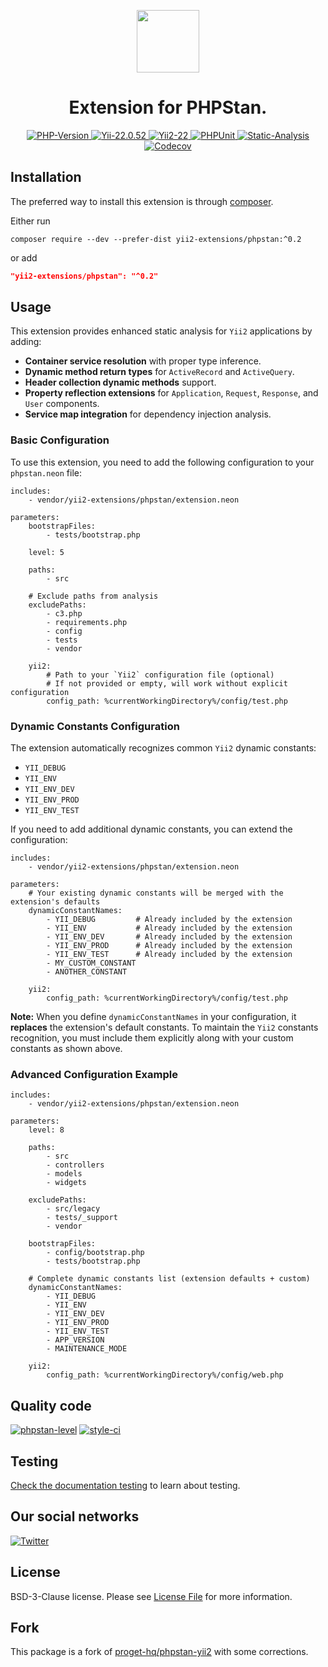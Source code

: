 <p align="center">
    <a href="https://github.com/yii2-extensions/phpstan" target="_blank">
        <img src="https://www.yiiframework.com/image/yii_logo_light.svg" height="100px;">
    </a>
    <h1 align="center">Extension for PHPStan.</h1>
</p>

<p align="center">
    <a href="https://www.php.net/releases/8.1/en.php" target="_blank">
        <img src="https://img.shields.io/badge/PHP-%3E%3D8.1-787CB5" alt="PHP-Version">
    </a>
    <a href="https://github.com/yiisoft/yii2/tree/2.0.52" target="_blank">
        <img src="https://img.shields.io/badge/Yii2%20-2.0.52-blue" alt="Yii-22.0.52">
    </a>
    <a href="https://github.com/yiisoft/yii2/tree/22.0" target="_blank">
        <img src="https://img.shields.io/badge/Yii2%20-22-blue" alt="Yii2-22">
    </a>    
    <a href="https://github.com/yii2-extensions/phpstan/actions/workflows/build.yml" target="_blank">
        <img src="https://github.com/yii2-extensions/phpstan/actions/workflows/build.yml/badge.svg" alt="PHPUnit">
    </a>
    <a href="https://github.com/yii2-extensions/phpstan/actions/workflows/static.yml" target="_blank">        
        <img src="https://github.com/yii2-extensions/phpstan/actions/workflows/static.yml/badge.svg" alt="Static-Analysis">
    </a>          
    <a href="https://codecov.io/gh/yii2-extensions/phpstan" target="_blank">
        <img src="https://codecov.io/gh/yii2-extensions/phpstan/branch/main/graph/badge.svg?token=MF0XUGVLYC" alt="Codecov">
    </a>  
</p>

## Installation

The preferred way to install this extension is through [composer](https://getcomposer.org/download/).

Either run

```shell
composer require --dev --prefer-dist yii2-extensions/phpstan:^0.2
```

or add

```json
"yii2-extensions/phpstan": "^0.2"
```

## Usage

This extension provides enhanced static analysis for `Yii2` applications by adding:

- **Container service resolution** with proper type inference.
- **Dynamic method return types** for `ActiveRecord` and `ActiveQuery`.
- **Header collection dynamic methods** support.
- **Property reflection extensions** for `Application`, `Request`, `Response`, and `User` components.
- **Service map integration** for dependency injection analysis.

### Basic Configuration

To use this extension, you need to add the following configuration to your `phpstan.neon` file:

```neon
includes:
    - vendor/yii2-extensions/phpstan/extension.neon

parameters:
    bootstrapFiles:
        - tests/bootstrap.php

    level: 5

    paths:
        - src

    # Exclude paths from analysis
    excludePaths:
        - c3.php
        - requirements.php
        - config
        - tests
        - vendor

    yii2:
        # Path to your `Yii2` configuration file (optional)
        # If not provided or empty, will work without explicit configuration 
        config_path: %currentWorkingDirectory%/config/test.php
```

### Dynamic Constants Configuration

The extension automatically recognizes common `Yii2` dynamic constants:

- `YII_DEBUG`
- `YII_ENV`
- `YII_ENV_DEV`
- `YII_ENV_PROD`
- `YII_ENV_TEST`

If you need to add additional dynamic constants, you can extend the configuration:

```neon
includes:
    - vendor/yii2-extensions/phpstan/extension.neon

parameters:
    # Your existing dynamic constants will be merged with the extension's defaults
    dynamicConstantNames:
        - YII_DEBUG         # Already included by the extension
        - YII_ENV           # Already included by the extension
        - YII_ENV_DEV       # Already included by the extension
        - YII_ENV_PROD      # Already included by the extension
        - YII_ENV_TEST      # Already included by the extension
        - MY_CUSTOM_CONSTANT
        - ANOTHER_CONSTANT

    yii2:
        config_path: %currentWorkingDirectory%/config/test.php
```

**Note:** When you define `dynamicConstantNames` in your configuration, it **replaces** the extension's default
constants. To maintain the `Yii2` constants recognition, you must include them explicitly along with your custom 
constants as shown above.

### Advanced Configuration Example

```neon
includes:
    - vendor/yii2-extensions/phpstan/extension.neon

parameters:
    level: 8
    
    paths:
        - src
        - controllers
        - models
        - widgets

    excludePaths:
        - src/legacy
        - tests/_support
        - vendor
        
    bootstrapFiles:
        - config/bootstrap.php
        - tests/bootstrap.php

    # Complete dynamic constants list (extension defaults + custom)
    dynamicConstantNames:
        - YII_DEBUG
        - YII_ENV
        - YII_ENV_DEV
        - YII_ENV_PROD
        - YII_ENV_TEST
        - APP_VERSION
        - MAINTENANCE_MODE

    yii2:
        config_path: %currentWorkingDirectory%/config/web.php
```

## Quality code

[![phpstan-level](https://img.shields.io/badge/PHPStan%20level-9-blue)](https://github.com/yii2-extensions/phpstan/actions/workflows/static.yml)
[![style-ci](https://github.styleci.io/repos/701347895/shield?branch=main)](https://github.styleci.io/repos/701347895?branch=main)

## Testing

[Check the documentation testing](docs/testing.md) to learn about testing.

## Our social networks

[![Twitter](https://img.shields.io/badge/twitter-follow-1DA1F2?logo=twitter&logoColor=1DA1F2&labelColor=555555?style=flat)](https://twitter.com/Terabytesoftw)

## License

BSD-3-Clause license. Please see [License File](LICENSE.md) for more information.

## Fork 

This package is a fork of [proget-hq/phpstan-yii2](https://github.com/proget-hq/phpstan-yii2) with some corrections.
